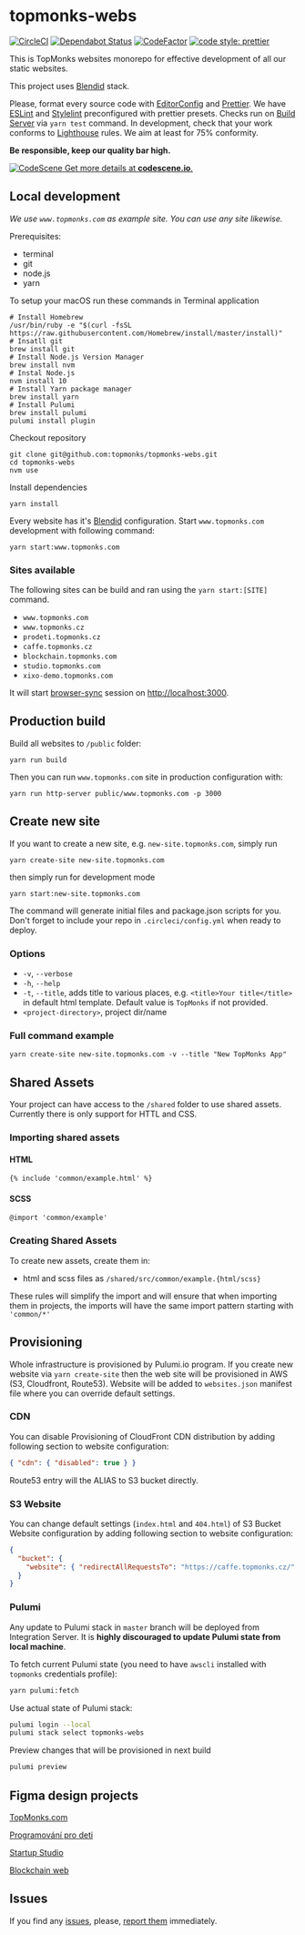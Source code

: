 # topmonks-webs

[![CircleCI](https://circleci.com/gh/topmonks/topmonks-webs.svg?style=svg&circle-token=758ac963913c835092778195e28b03bd4d17ac52)](https://circleci.com/gh/topmonks/topmonks-webs)
[![Dependabot Status](https://api.dependabot.com/badges/status?host=github&identifier=111909755)](https://dependabot.com)
[![CodeFactor](https://www.codefactor.io/repository/github/topmonks/topmonks-webs/badge)](https://www.codefactor.io/repository/github/topmonks/topmonks-webs)
[![code style: prettier](https://img.shields.io/badge/code_style-prettier-ff69b4.svg?style=flat-square)](https://github.com/prettier/prettier)

This is TopMonks websites monorepo for effective development of all our static websites.

This project uses [Blendid](https://github.com/vigetlabs/blendid) stack.

Please, format every source code with [EditorConfig](https://editorconfig.org/) and [Prettier](https://github.com/prettier/prettier). We have [ESLint](https://eslint.org/) and [Stylelint](https://stylelint.io/)
preconfigured with prettier presets. Checks run on [Build Server](https://circleci.com/gh/topmonks/topmonks-webs) via `yarn test` command.
In development, check that your work conforms to [Lighthouse](https://developers.google.com/web/tools/lighthouse/) rules. We aim at least for 75% conformity.

**Be responsible, keep our quality bar high.**

[![CodeScene](https://codescene.io/projects/4460/status.svg) Get more details at **codescene.io**.](https://codescene.io/projects/4460/jobs/latest-successful/results)

## Local development

_We use `www.topmonks.com` as example site. You can use any site likewise._

Prerequisites:

- terminal
- git
- node.js
- yarn

To setup your macOS run these commands in Terminal application

```
# Install Homebrew
/usr/bin/ruby -e "$(curl -fsSL https://raw.githubusercontent.com/Homebrew/install/master/install)"
# Insatll git
brew install git
# Install Node.js Version Manager
brew install nvm
# Instal Node.js
nvm install 10
# Install Yarn package manager
brew install yarn
# Install Pulumi
brew install pulumi
pulumi install plugin
```

Checkout repository

```
git clone git@github.com:topmonks/topmonks-webs.git
cd topmonks-webs
nvm use
```

Install dependencies

```
yarn install
```

Every website has it's [Blendid](https://github.com/vigetlabs/blendid) configuration.
Start `www.topmonks.com` development with following command:

```
yarn start:www.topmonks.com
```

### Sites available

The following sites can be build and ran using the `yarn start:[SITE]` command.

- `www.topmonks.com`
- `www.topmonks.cz`
- `prodeti.topmonks.cz`
- `caffe.topmonks.cz`
- `blockchain.topmonks.com`
- `studio.topmonks.com`
- `xixo-demo.topmonks.com`

It will start [browser-sync](https://browsersync.io/) session on [http://localhost:3000](http://localhost:3000).

## Production build

Build all websites to `/public` folder:

```
yarn run build
```

Then you can run `www.topmonks.com` site in production configuration with:

```
yarn run http-server public/www.topmonks.com -p 3000
```

## Create new site

If you want to create a new site, e.g. `new-site.topmonks.com`, simply run

```
yarn create-site new-site.topmonks.com
```

then simply run for development mode

```
yarn start:new-site.topmonks.com
```

The command will generate initial files and package.json scripts for you.
Don't forget to include your repo in `.circleci/config.yml` when ready to deploy.

### Options

- `-v`, `--verbose`
- `-h`, `--help`
- `-t`, `--title`, adds title to various places, e.g. `<title>Your title</title>` in default html template. Default value is `TopMonks` if not provided.
- `<project-directory>`, project dir/name

### Full command example

```
yarn create-site new-site.topmonks.com -v --title "New TopMonks App"
```

## Shared Assets

Your project can have access to the `/shared` folder to use shared assets.
Currently there is only support for HTTL and CSS.

### Importing shared assets

#### HTML

```
{% include 'common/example.html' %}
```

#### SCSS

```
@import 'common/example'
```

### Creating Shared Assets

To create new assets, create them in:

- html and scss files as `/shared/src/common/example.{html/scss}`

These rules will simplify the import and will ensure that when importing
them in projects, the imports will have the same import pattern starting with `'common/*'`

## Provisioning

Whole infrastructure is provisioned by Pulumi.io program. If you create new website via
`yarn create-site` then the web site will be provisioned in AWS (S3, Cloudfront, Route53).
Website will be added to `websites.json` manifest file where you can override default
settings.

### CDN

You can disable Provisioning of CloudFront CDN distribution by adding following section to
website configuration:

```json
{ "cdn": { "disabled": true } }
```

Route53 entry will the ALIAS to S3 bucket directly.

### S3 Website

You can change default settings (`index.html` and `404.html`) of S3 Bucket Website configuration
by adding following section to website configuration:

```json
{
  "bucket": {
    "website": { "redirectAllRequestsTo": "https://caffe.topmonks.cz/" }
  }
}
```

### Pulumi

Any update to Pulumi stack in `master` branch will be deployed from Integration Server.
It is **highly discouraged to update Pulumi state from local machine**.

To fetch current Pulumi state (you need to have `awscli` installed with `topmonks` credentials profile):

```bash
yarn pulumi:fetch
```

Use actual state of Pulumi stack:

```bash
pulumi login --local
pulumi stack select topmonks-webs
```

Preview changes that will be provisioned in next build

```bash
pulumi preview
```

## Figma design projects

[TopMonks.com](https://www.figma.com/file/DbvniEPJdbB5OLUonqkgYWT6/TopMonks-web?node-id=11%3A437)

[Programování pro deti](https://www.figma.com/file/BHVwvDKK14KDMJujg3KCAWcr/Programovani-pro-deti-desktop-mobile?node-id=0%3A1)

[Startup Studio](https://www.figma.com/file/VidXK3GhxvqaBD0M1qV8AiTw/Startup-studio-desktop-mobile?node-id=0%3A1)

[Blockchain web](https://www.figma.com/file/POCJGJXlqCiapGxT4yUeBd/blockchain-web-topmonks?node-id=0%3A1)

## Issues

If you find any [issues](https://github.com/topmonks/topmonks-webs/issues), please,
[report them](https://github.com/topmonks/topmonks-webs/issues/new) immediately.
